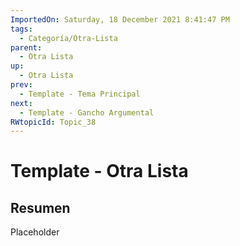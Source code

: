 ```yaml
---
ImportedOn: Saturday, 18 December 2021 8:41:47 PM
tags:
  - Categoría/Otra-Lista
parent:
  - Otra Lista
up:
  - Otra Lista
prev:
  - Template - Tema Principal
next:
  - Template - Gancho Argumental
RWtopicId: Topic_38
---
```

# Template - Otra Lista
## Resumen
Placeholder

